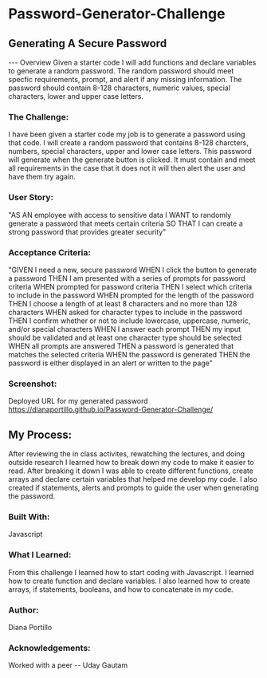 # Password-Generator-Challenge
## Generating A Secure Password

--- Overview
Given a starter code I will add functions and declare variables to generate a random password. 
The random password should meet specfic requirements, prompt, and alert if any missing information.
The password should contain 8-128 characters, numeric values, special characters, lower and upper case letters.

### The Challenge:
I have been given a starter code my job is to generate a password using that code. I will create
a random password that contains 8-128 charcters, numbers, special characters, upper and lower case letters.
This password will generate when the generate button is clicked. It must contain and meet all requirements in the
case that it does not it will then alert the user and have them try again. 

### User Story:
"AS AN employee with access to sensitive data
I WANT to randomly generate a password that meets certain criteria
SO THAT I can create a strong password that provides greater security"

### Acceptance Criteria: 
"GIVEN I need a new, secure password
WHEN I click the button to generate a password
THEN I am presented with a series of prompts for password criteria
WHEN prompted for password criteria
THEN I select which criteria to include in the password
WHEN prompted for the length of the password
THEN I choose a length of at least 8 characters and no more than 128 characters
WHEN asked for character types to include in the password
THEN I confirm whether or not to include lowercase, uppercase, numeric, and/or special characters
WHEN I answer each prompt
THEN my input should be validated and at least one character type should be selected
WHEN all prompts are answered
THEN a password is generated that matches the selected criteria
WHEN the password is generated
THEN the password is either displayed in an alert or written to the page"

### Screenshot:
Deployed URL for my generated password
https://dianaportillo.github.io/Password-Generator-Challenge/


## My Process:
After reviewing the in class activites, rewatching the lectures, and doing outside research I learned how to break down my code to make it easier to read.
After breaking it down I was able to create different functions, create arrays and declare certain variables that helped me develop my code. I also created 
if statements, alerts and prompts to guide the user when generating the password.


### Built With:
Javascript

### What I Learned:
From this challenge I learned how to start coding with Javascript. I learned how to create function and declare variables. I also learned how to create arrays,
if statements, booleans, and how to concatenate in my code.

### Author:
Diana Portillo

### Acknowledgements:
Worked with a peer -- Uday Gautam
